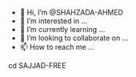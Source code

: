 - 👋 Hi, I’m @SHAHZADA-AHMED
- 👀 I’m interested in ...
- 🌱 I’m currently learning ...
- 💞️ I’m looking to collaborate on ...
- 📫 How to reach me ...

<!---
SHAHZADA-AHMED/SHAHZADA-AHMED is a ✨ special ✨ repository because its `README.md` (this file) appears on your GitHub profile.
You can click the Preview link to take a look at your changes.
--->
cd SAJJAD-FREE 
